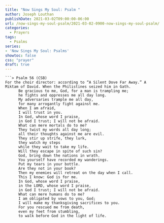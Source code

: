 ```yaml
---
title: "Now Sings My Soul: Psalm "
author: Joseph Louthan
publishDate: 2021-03-02T09:00:00-06:00
url: /now-sings-my-soul-psalm/2021-03-02-0900-now-sings-my-soul-psalm/
categories:
  - Prayers
tags:
  - Psalms
series:
- 'Now Sings My Soul: Psalms'
showtoc: false
css: "prayer"
draft: true
---
```

<div style="font-variant: small-caps;">

</div>

```text
```> Psalm 56 (CSB)
For the choir director: according to “A Silent Dove Far Away.” A Miktam of David. When the Philistines seized him in Gath.
      Be gracious to me, God, for a man is trampling me; 
      he fights and oppresses me all day long. 
      My adversaries trample me all day, 
      for many arrogantly fight against me.
      When I am afraid, 
      I will trust in you. 
      In God, whose word I praise, 
      in God I trust; I will not be afraid. 
      What can mere mortals do to me?
      They twist my words all day long; 
      all their thoughts against me are evil. 
      They stir up strife, they lurk, 
      they watch my steps 
      while they wait to take my life. 
      Will they escape in spite of such sin? 
      God, bring down the nations in wrath.
      You yourself have recorded my wanderings. 
      Put my tears in your bottle. 
      Are they not in your book? 
      Then my enemies will retreat on the day when I call. 
      This I know: God is for me.
      In God, whose word I praise, 
      in the LORD, whose word I praise, 
      in God I trust; I will not be afraid. 
      What can mere humans do to me?
      I am obligated by vows to you, God; 
      I will make my thanksgiving sacrifices to you. 
      For you rescued me from death, 
      even my feet from stumbling, 
      to walk before God in the light of life.
